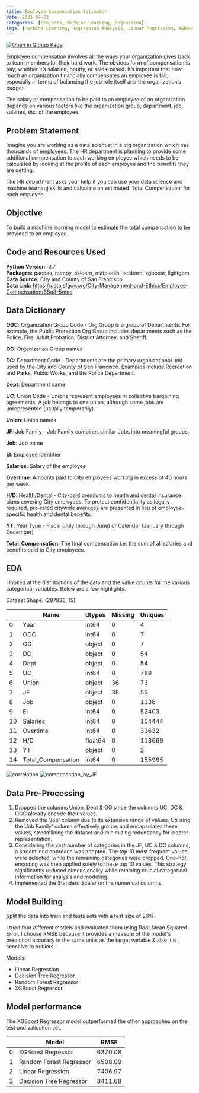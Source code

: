```yaml
---
title: Employee Compensation Estimator
date: 2021-07-23
categories: [Projects, Machine Learning, Regression]
tags: [Machine Learning, Regression Analysis, Linear Regression, XGBoost ,Decision Tree, Random Forest,  Python]
---
```


[![Open in Github Page](https://img.shields.io/badge/Hosted_with-GitHub_Pages-blue?logo=github&logoColor=white)](https://github.com/aryanj10/Employee-Compensation-Regression)
<br>



Employee compensation involves all the ways your organization gives back to team members for their hard work. The obvious form of compensation is pay, whether it’s salaried, hourly, or sales-based. It’s important that how much an organization financially compensates an employee is fair, especially in terms of balancing the job role itself and the organization’s budget.

 

The salary or compensation to be paid to an employee of an organization depends on various factors like the organization group, department, job, salaries, etc. of the employee.

 

 

## Problem Statement
Imagine you are working as a data scientist in a big organization which has thousands of employees. The HR department is planning to provide some additional compensation to each working employee which needs to be calculated by looking at the profile of each employee and the benefits they are getting.

 

The HR department asks your help if you can use your data science and machine learning skills and calculate an estimated ‘Total Compensation’ for each employee.

## Objective
To build a machine learning model to estimate the total compensation to be provided to an employee.

## Code and Resources Used 
**Python Version:** 3.7  
**Packages:** pandas, numpy, sklearn, matplotlib, seaborn, xgboost, lightgbm  
**Data Source:** City and County of San Francisco  
**Data Link:** https://data.sfgov.org/City-Management-and-Ethics/Employee-Compensation/88g8-5mnd


## Data Dictionary

<b>OGC</b>: Organization Group Code - Org Group is a group of Departments. For example, the Public Protection Org Group includes departments such as the Police, Fire, Adult Probation, District Attorney, and Sheriff.


<b>OG</b>: Organization Group names


<b>DC</b>: Department Code - Departments are the primary organizational unit used by the City and County of San Francisco. Examples include Recreation and Parks, Public Works, and the Police Department.


<b>Dept</b>: Department name


<b>UC</b>: Union Code - Unions represent employees in collective bargaining agreements. A job belongs to one union, although some jobs are unrepresented (usually temporarily).


<b>Union</b>: Union names


<b>JF</b>: Job Family - Job Family combines similar Jobs into meaningful groups.


<b>Job</b>: Job name


<b>EI</b>: Employee Identifier


<b>Salaries</b>: Salary of the employee


<b>Overtime</b>: Amounts paid to City employees working in excess of 40 hours per week. 


<b>H/D</b>: Health/Dental - City-paid premiums to health and dental insurance plans covering City 
employees. To protect confidentiality as legally required, pro-rated citywide averages are presented in lieu of employee-specific health and dental benefits. 


<b>YT</b>: Year Type - Fiscal (July through June) or Calendar (January through December)


<b>Total_Compensation</b>: The final compensation i.e. the sum of all salaries and benefits paid to City employees.

## EDA
I looked at the distributions of the data and the value counts for the various categorical variables. Below are a few highlights.

Dataset Shape: (287836, 15)  


|    | Name               | dtypes  | Missing | Uniques |
|----|--------------------|---------|---------|---------|
| 0  | Year               | int64   | 0       | 4       |
| 1  | OGC                | int64   | 0       | 7       |
| 2  | OG                 | object  | 0       | 7       |
| 3  | DC                 | object  | 0       | 54      |
| 4  | Dept               | object  | 0       | 54      |
| 5  | UC                 | int64   | 0       | 789     |
| 6  | Union              | object  | 36      | 73      |
| 7  | JF                 | object  | 38      | 55      |
| 8  | Job                | object  | 0       | 1136    |
| 9  | EI                 | int64   | 0       | 52403   |
| 10 | Salaries           | int64   | 0       | 104444  |
| 11 | Overtime           | int64   | 0       | 33632   |
| 12 | H/D                | float64 | 0       | 113669  |
| 13 | YT                 | object  | 0       | 2       |
| 14 | Total_Compensation | int64   | 0       | 155965  |


![correlation](https://github.com/aryanj10/aryanj10.github.io/assets/64386731/e4adc58f-6e04-446f-8189-3a657ff9184e)
![compensation_by_JF](https://github.com/aryanj10/aryanj10.github.io/assets/64386731/cb77c2ed-1a09-44aa-907e-73d940730bb2)

## Data Pre-Processing
1. Dropped the columns Union, Dept & OG since the columns UC, DC & OGC already encode their values.
2. Removed the 'Job' column due to its extensive range of values. Utilizing the 'Job Family' column effectively groups and encapsulates these values, streamlining the dataset and minimizing redundancy for clearer representation.
3. Considering the vast number of categories in the JF, UC & DC columns, a streamlined approach was adopted. The top 10 most frequent values were selected, while the remaining categories were dropped. One-hot encoding was then applied solely to these top 10 values. This strategy significantly reduced dimensionality while retaining crucial categorical information for analysis and modeling.
4.  Implemented the Standard Scaler on the numerical columns.

## Model Building
Split the data into train and tests sets with a test size of 20%.  

I tried four different models and evaluated them using Root Mean Squared Error. I choose RMSE because it provides a measure of the model's prediction accuracy in the same units as the target variable & also it is sensitive to outliers.  

Models:
*	Linear Regression
*	Decision Tree Regressor
*	Random Forest Regressor
*	XGBoost Regressor

## Model performance
The XGBoost Regressor model outperformed the other approaches on the test and validation set. 


|    | Model               | RMSE |
|----|--------------------|---------|
| 0  | XGBoost Regressor  | 6370.08   |
| 1  | Random Forest Regressor                | 6508.09   |
| 2  | Linear Regression                 | 7406.97  |
| 3  | Decision Tree Regressor                 | 8411.68  |
